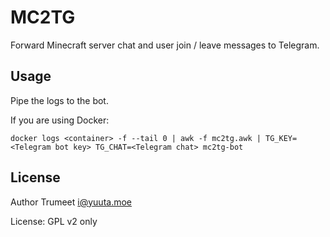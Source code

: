 # MC2TG

Forward Minecraft server chat and user join / leave messages to Telegram.

## Usage

Pipe the logs to the bot.

If you are using Docker:

```shell
docker logs <container> -f --tail 0 | awk -f mc2tg.awk | TG_KEY=<Telegram bot key> TG_CHAT=<Telegram chat> mc2tg-bot
```

## License
Author Trumeet <i@yuuta.moe>

License: GPL v2 only

